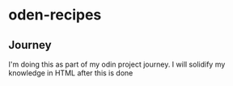 # oden-recipes

## Journey
I'm doing this as part of my odin project journey. I will solidify my knowledge in HTML after this is done

